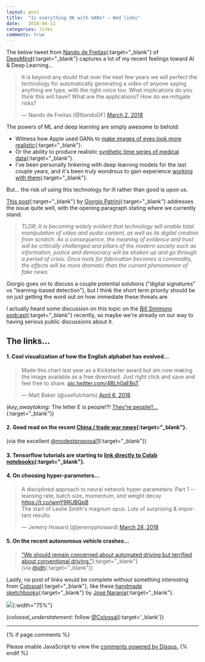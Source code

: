 ```yaml
---
layout: post
title:  "Is everything OK with GANs? — Wed links"
date:   2018-04-11
categories: links
comments: true
---
```


The below tweet from [Nando de Freitas](https://twitter.com/NandoDF/){:target="_blank"} of [DeepMind](https://twitter.com/deepmindai){:target="_blank"} captures a lot of my recent feelings toward AI & Deep Learning...  

<blockquote class="twitter-tweet" data-lang="en"><p lang="en" dir="ltr">It is beyond any doubt that over the next few years we will perfect the technology for automatically generating a video of anyone saying anything we type, with the right voice too. What implications do you think this will have? What are the applications? How do we mitigate risks?</p>&mdash; Nando de Freitas (@NandoDF) <a href="https://twitter.com/NandoDF/status/969574632692047872?ref_src=twsrc%5Etfw">March 2, 2018</a></blockquote>
<script async src="https://platform.twitter.com/widgets.js" charset="utf-8"></script>

The powers of ML and deep learning are simply awesome to behold: 

- Witness how Apple used GANs to [make images of eyes look more realistic](https://machinelearning.apple.com/2017/07/07/GAN.html){:target="_blank"}. 
- Or the ability to produce realistic [synthetic time series of medical data](https://arxiv.org/abs/1706.02633){:target="_blank"}. 
- I've been personally tinkering with deep learning models for the last couple years, and it's been truly wondrous to gain experience [working with them](https://gist.github.com/kcbighuge/c1cc24974f47bef67df416b6daa2d0ab){:target="_blank"}. 

But... the risk of using this technology for ill rather than good is upon us. 

[This post](https://giorgiop.github.io/posts/2018/03/17/AI-and-digital-forgery/){:target="_blank"} by [Giorgio Patrini](https://twitter.com/GiorgioPatrini){:target="_blank"} addresses the issue quite well, with the opening paragraph stating where we currently stand:  

> _TLDR; It is becoming widely evident that technology will enable total manipulation of video and audio content, as well as its digital creation from scratch. As a consequence, the meaning of evidence and trust will be critically challenged and pillars of the modern society such as information, justice and democracy will be shaken up and go through a period of crisis. Once tools for fabrication becomes a commodity, the effects will be more dramatic than the current phenomenon of fake news._

Giorgio goes on to discuss a couple potential solutions ("digital signatures" vs "learning-based detection"), but I think the short term priority should be on just getting the word out on how immediate these threats are. 

I actually heard some discussion on this topic on the [Bill Simmons podcast](https://www.theringer.com/the-bill-simmons-podcast/2018/3/5/17081642/infocalypse-conspiracy-theory-internet-buzzfeed-charlie-warzel){:target="_blank"} recently, so maybe we're already on our way to having serious public discussions about it. 


## The links...

#### 1. Cool visualization of how the English alphabet has evolved...  

<blockquote class="twitter-tweet" data-lang="en"><p lang="en" dir="ltr">Made this chart last year as a Kickstarter award but am now making the image available as a free download. Just right click and save and feel free to share. <a href="https://t.co/4BLh0aEBsT">pic.twitter.com/4BLh0aEBsT</a></p>&mdash; Matt Baker (@usefulcharts) <a href="https://twitter.com/usefulcharts/status/982306942352670722?ref_src=twsrc%5Etfw">April 6, 2018</a></blockquote>
<script async src="https://platform.twitter.com/widgets.js" charset="utf-8"></script>

(_key_awaytaking_: The letter E is people!?! [They're people!!...](https://www.youtube.com/watch?v=6zAFA-hamZ0){:target="_blank"})


#### 2. Good read on the recent [China / trade war news](https://www.wsj.com/articles/the-architect-of-trumps-tough-on-china-policy-1523028038){:target="_blank"}.  
(via the excellent [@modestproposal1](https://twitter.com/modestproposal1){:target="_blank"})


#### 3. Tensorflow tutorials are starting to [link directly to Colab notebooks](https://www.tensorflow.org/get_started/eager){:target="_blank"}.


#### 4. On choosing hyper-parameters...  
<blockquote class="twitter-tweet" data-lang="en"><p lang="en" dir="ltr">A disciplined approach to neural network hyper-parameters: Part 1 -- learning rate, batch size, momentum, and weight decay <a href="https://t.co/wmY9RUBQpB">https://t.co/wmY9RUBQpB</a><br>The start of Leslie Smith&#39;s magnum opus. Lots of surprising &amp; important results.</p>&mdash; Jeremy Howard (@jeremyphoward) <a href="https://twitter.com/jeremyphoward/status/979139949562707970?ref_src=twsrc%5Etfw">March 28, 2018</a></blockquote>
<script async src="https://platform.twitter.com/widgets.js" charset="utf-8"></script>


#### 5. On the recent autonomous vehicle crashes... 

> [“We should remain concerned about automated driving but terrified about conventional driving.”](https://cyberlaw.stanford.edu/blog/2018/03/ubers-fatal-crash){:target="_blank"}  
(via [@jdh](https://twitter.com/jdh){:target="_blank"})


Lastly, no post of links would be complete without something interesting from [Colossal](https://www.thisiscolossal.com/){:target="_blank"}, like these [handmade sketchbooks](https://www.thisiscolossal.com/2018/04/handmade-sketchbooks-by-jose-naranja/){:target="_blank"} by [José Naranja](https://josenaranja.blogspot.com/){:target="_blank"}.  

![](https://www.thisiscolossal.com/wp-content/uploads/2018/04/JoseNaranja_09.jpg){:width="75%"}

(_colossal_understatement_: follow [@Colossal](https://twitter.com/Colossal){:target='_blank'})

---

{% if page.comments %}
<div id="disqus_thread"></div>
<script>

/**
*  RECOMMENDED CONFIGURATION VARIABLES: EDIT AND UNCOMMENT THE SECTION BELOW TO INSERT DYNAMIC VALUES FROM YOUR PLATFORM OR CMS.
*  LEARN WHY DEFINING THESE VARIABLES IS IMPORTANT: https://disqus.com/admin/universalcode/#configuration-variables*/
/*
var disqus_config = function () {
this.page.url = PAGE_URL;  // Replace PAGE_URL with your page's canonical URL variable
this.page.identifier = PAGE_IDENTIFIER; // Replace PAGE_IDENTIFIER with your page's unique identifier variable
};
*/
(function() { // DON'T EDIT BELOW THIS LINE
var d = document, s = d.createElement('script');
s.src = 'https://kcbighuge.disqus.com/embed.js';
s.setAttribute('data-timestamp', +new Date());
(d.head || d.body).appendChild(s);
})();
</script>
<noscript>Please enable JavaScript to view the <a href="https://disqus.com/?ref_noscript">comments powered by Disqus.</a></noscript>
{% endif %}
